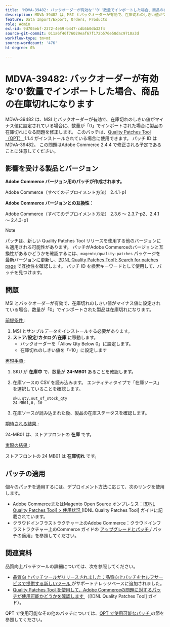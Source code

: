```yaml
---
title: 'MDVA-39482: バックオーダーが有効な''0''数量でインポートした場合、商品の在庫切れになります'
description: MDVA-39482 は、MSI とバックオーダーが有効で、在庫切れのしきい値がマイナス値に設定されている場合に、数量が「0」でインポートされた場合に製品の在庫切れになる問題を修正します。 このパッチは、[Quality Patches Tool （QPT） ] （https://experienceleague.adobe.com/ja/docs/commerce-operations/tools/quality-patches-tool/quality-patches-tool-to-self-serve-quality-patches） 1.1.4 がインストールされている場合に利用できます。 パッチ ID は MDVA-39482。 この問題はAdobe Commerce 2.4.4 で修正される予定であることに注意してください。
feature: Data Import/Export, Orders, Products
role: Admin
exl-id: 9d705ebf-2372-4e59-b447-cdb5b0db32f4
source-git-commit: 011a6f46f76029eaf67f172b576e58dac9710a3d
workflow-type: tm+mt
source-wordcount: '476'
ht-degree: 0%

---
```


# MDVA-39482: バックオーダーが有効な&#39;0&#39;数量でインポートした場合、商品の在庫切れになります

MDVA-39482 は、MSI とバックオーダーが有効で、在庫切れのしきい値がマイナス値に設定されている場合に、数量が「0」でインポートされた場合に製品の在庫切れになる問題を修正します。 このパッチは、[Quality Patches Tool （QPT） ](https://experienceleague.adobe.com/ja/docs/commerce-operations/tools/quality-patches-tool/quality-patches-tool-to-self-serve-quality-patches)1.1.4 がインストールされている場合に使用できます。 パッチ ID は MDVA-39482。 この問題はAdobe Commerce 2.4.4 で修正される予定であることに注意してください。

## 影響を受ける製品とバージョン

**Adobe Commerce バージョン用のパッチが作成されます。**

Adobe Commerce（すべてのデプロイメント方法） 2.4.1-p1

**Adobe Commerce バージョンとの互換性：**

Adobe Commerce（すべてのデプロイメント方法） 2.3.6 ～ 2.3.7-p2、2.4.1 ～ 2.4.3-p1

>[!NOTE]
>
>パッチは、新しい Quality Patches Tool リリースを使用する他のバージョンにも適用される可能性があります。 パッチがAdobe Commerceのバージョンと互換性があるかどうかを確認するには、`magento/quality-patches` パッケージを最新バージョンに更新し、[[!DNL Quality Patches Tool]: Search for patches page](https://experienceleague.adobe.com/ja/docs/commerce-operations/tools/quality-patches-tool/quality-patches-tool-to-self-serve-quality-patches) で互換性を確認します。 パッチ ID を検索キーワードとして使用して、パッチを見つけます。

## 問題

MSI とバックオーダーが有効で、在庫切れのしきい値がマイナス値に設定されている場合、数量が「0」でインポートされた製品は在庫切れになります。

<u> 前提条件 </u>:

1. MSI とサンプルデータをインストールする必要があります。
1. **ストア**/**設定**/**カタログ**/**在庫** に移動します。
   * バックオーダーを「Allow Qty Below 0」に設定します。
   * 在庫切れのしきい値を「–10」に設定します

<u> 再現手順 </u>:

1. SKU が **在庫中** で、数量が **24-MB01** あることを確認します。
1. 在庫ソースの CSV を読み込みます。 エンティティタイプで「在庫ソース」を選択していることを確認します。

   ```code panel
   sku,qty,out_of_stock_qty
   24-MB01,0,-10
   ```

1. 在庫ソースが読み込まれた後、製品の在庫ステータスを確認します。

<u> 期待される結果 </u>:

24-MB01 は、ストアフロントの **在庫** です。

<u> 実際の結果 </u>:

ストアフロントの 24 MB01 は **在庫切れ** です。

## パッチの適用

個々のパッチを適用するには、デプロイメント方法に応じて、次のリンクを使用します。

* Adobe CommerceまたはMagento Open Source オンプレミス：[[!DNL Quality Patches Tool] > 使用状況 ](/help/tools/quality-patches-tool/usage.md) [!DNL Quality Patches Tool] ガイドに記載されています。
* クラウドインフラストラクチャー上のAdobe Commerce：クラウドインフラストラクチャー上のCommerce ガイドの [ アップグレードとパッチ ](https://experienceleague.adobe.com/docs/commerce-cloud-service/user-guide/develop/upgrade/apply-patches.html?lang=ja)/ パッチの適用」を参照してください。

## 関連資料

品質向上パッチツールの詳細については、次を参照してください。

* [ 品質向上パッチツールがリリースされました：品質向上パッチをセルフサービスで提供する新しいツール ](https://experienceleague.adobe.com/ja/docs/commerce-operations/tools/quality-patches-tool/quality-patches-tool-to-self-serve-quality-patches) がサポートナレッジベースに追加されました。
* [Quality Patches Tool を使用して、Adobe Commerceの問題に対するパッチが使用可能かどうかを確認します ](/help/tools/quality-patches-tool/patches-available-in-qpt/check-patch-for-magento-issue-with-magento-quality-patches.md) （[!DNL Quality Patches Tool] ガイド）。

QPT で使用可能なその他のパッチについては、[QPT で使用可能なパッチ ](https://experienceleague.adobe.com/tools/commerce-quality-patches/index.html?lang=ja) の節を参照してください。
